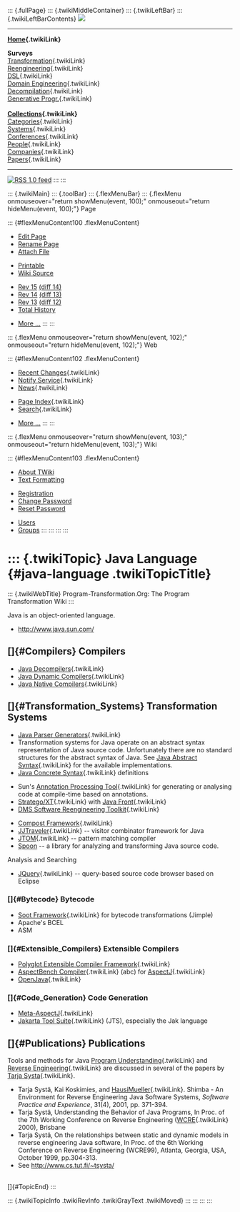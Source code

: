 ::: {.fullPage}
::: {.twikiMiddleContainer}
::: {.twikiLeftBar}
::: {.twikiLeftBarContents}
![](../pub/transformation.gif)

------------------------------------------------------------------------

**[Home](WebHome){.twikiLink}**

**Surveys**\
[Transformation](ProgramTransformation){.twikiLink}\
[Reengineering](ReengineeringWiki){.twikiLink}\
[DSL](DomainSpecificLanguages){.twikiLink}\
[Domain Engineering](DomainEngineering){.twikiLink}\
[Decompilation](DeCompilation){.twikiLink}\
[Generative Progr.](GenerativeProgrammingWiki){.twikiLink}\
\
**[Collections](CategoryCollection){.twikiLink}**\
[Categories](CategoryCategory){.twikiLink}\
[Systems](TransformationSystems){.twikiLink}\
[Conferences](TransformationConferences){.twikiLink}\
[People](TransformationPeople){.twikiLink}\
[Companies](TransformationCompanies){.twikiLink}\
[Papers](CategoryPaper){.twikiLink}

------------------------------------------------------------------------

[![](../pub/rss.gif "RSS 1.0 feed")](WebRss@skin=rss)
:::
:::

::: {.twikiMain}
::: {.toolBar}
::: {.flexMenuBar}
::: {.flexMenu onmouseover="return showMenu(event, 100);" onmouseout="return hideMenu(event, 100);"}
Page

::: {#flexMenuContent100 .flexMenuContent}
-   [Edit
    Page](http://www.program-transformation.org/edit/Transform/JavaLanguage?t=1536825820)
-   [Rename
    Page](http://www.program-transformation.org/rename/Transform/JavaLanguage)
-   [Attach
    File](http://www.program-transformation.org/attach/Transform/JavaLanguage)

<!-- -->

-   [Printable](http://www.program-transformation.org/view/Transform/JavaLanguage?skin=print.pattern)
-   [Wiki
    Source](http://www.program-transformation.org/view/Transform/JavaLanguage?skin=text&raw=on&contenttype=text/plain)

<!-- -->

-   [Rev
    15](http://www.program-transformation.org/view/Transform/JavaLanguage?rev=1.15)
    [(diff 14)](http://www.program-transformation.org/rdiff/Transform/JavaLanguage?rev1=1.15&rev2=1.14)
-   [Rev
    14](http://www.program-transformation.org/view/Transform/JavaLanguage?rev=1.14)
    [(diff 13)](http://www.program-transformation.org/rdiff/Transform/JavaLanguage?rev1=1.14&rev2=1.13)
-   [Rev
    13](http://www.program-transformation.org/view/Transform/JavaLanguage?rev=1.13)
    [(diff 12)](http://www.program-transformation.org/rdiff/Transform/JavaLanguage?rev1=1.13&rev2=1.12)
-   [Total
    History](http://www.program-transformation.org/rdiff/Transform/JavaLanguage)

<!-- -->

-   [More
    \...](http://www.program-transformation.org/oops/Transform/JavaLanguage?template=oopsmore&param1=1.15&param2=1.15)
:::
:::

::: {.flexMenu onmouseover="return showMenu(event, 102);" onmouseout="return hideMenu(event, 102);"}
Web

::: {#flexMenuContent102 .flexMenuContent}
-   [Recent Changes](WebChanges){.twikiLink}
-   [Notify Service](WebNotify){.twikiLink}
-   [News](WebNews){.twikiLink}

<!-- -->

-   [Page Index](WebIndex){.twikiLink}
-   [Search](WebSearch){.twikiLink}

<!-- -->

-   [More
    \...](http://www.program-transformation.org/oops/Transform/JavaLanguage?template=oopsmore&param1=1.15&param2=1.15)
:::
:::

::: {.flexMenu onmouseover="return showMenu(event, 103);" onmouseout="return hideMenu(event, 103);"}
Wiki

::: {#flexMenuContent103 .flexMenuContent}
-   [About
    TWiki](http://www.program-transformation.org/view/TWiki/WebHome)
-   [Text
    Formatting](http://www.program-transformation.org/view/TWiki/TextFormattingRules)

<!-- -->

-   [Registration](http://www.program-transformation.org/view/TWiki/TWikiRegistration)
-   [Change
    Password](http://www.program-transformation.org/view/TWiki/ChangePassword)
-   [Reset
    Password](http://www.program-transformation.org/view/TWiki/ResetPassword)

<!-- -->

-   [Users](http://www.program-transformation.org/view/Main/TWikiUsers)
-   [Groups](http://www.program-transformation.org/view/Main/TWikiGroups)
:::
:::
:::
:::

::: {.twikiTopic}
Java Language {#java-language .twikiTopicTitle}
=============

::: {.twikiWebTitle}
Program-Transformation.Org: The Program Transformation Wiki
:::

Java is an object-oriented language.

-   <http://www.java.sun.com/>

[]{#Compilers} Compilers
------------------------

-   [Java Decompilers](JavaDecompilers){.twikiLink}
-   [Java Dynamic Compilers](JavaDynamicCompilers){.twikiLink}
-   [Java Native Compilers](JavaNativeCompilers){.twikiLink}

[]{#Transformation_Systems} Transformation Systems
--------------------------------------------------

-   [Java Parser Generators](JavaParserGenerators){.twikiLink}
-   Transformation systems for Java operate on an abstract syntax
    representation of Java source code. Unfortunately there are no
    standard structures for the abstract syntax of Java. See [Java
    Abstract Syntax](JavaAbstractSyntax){.twikiLink} for the available
    implementations.
-   [Java Concrete Syntax](JavaConcreteSyntax){.twikiLink} definitions

<!-- -->

-   Sun\'s [Annotation Processing
    Tool](AnnotationProcessingTool){.twikiLink} for generating or
    analysing code at compile-time based on annotations.
-   [Stratego/XT](../Stratego/WebHome){.twikiLink} with [Java
    Front](../Stratego/JavaFront){.twikiLink}
-   [DMS Software Reengineering
    Toolkit](DMSSoftwareReengineeringToolkit){.twikiLink}

<!-- -->

-   [Compost Framework](CompostFramework){.twikiLink}
-   [JJTraveler](../Tools/JJTraveler){.twikiLink} \-- visitor combinator
    framework for Java
-   [JTOM](JavaTom){.twikiLink} \-- pattern matching compiler
-   [Spoon](https://github.com/INRIA/spoon) \-- a library for analyzing
    and transforming Java source code.

Analysis and Searching

-   [JQuery](JQuery){.twikiLink} \-- query-based source code browser
    based on Eclipse

### []{#Bytecode} Bytecode

-   [Soot Framework](SootFramework){.twikiLink} for bytecode
    transformations (Jimple)
-   Apache\'s BCEL
-   ASM

### []{#Extensible_Compilers} Extensible Compilers

-   [Polyglot Extensible Compiler
    Framework](PolyglotFramework){.twikiLink}
-   [AspectBench Compiler](AspectBenchCompiler){.twikiLink} (abc) for
    [AspectJ](AspectJ){.twikiLink}
-   [OpenJava](OpenJava){.twikiLink}

### []{#Code_Generation} Code Generation

-   [Meta-AspectJ](MetaAspectJ){.twikiLink}
-   [Jakarta Tool Suite](JakartaToolSuite){.twikiLink} (JTS), especially
    the Jak language

[]{#Publications} Publications
------------------------------

Tools and methods for Java [Program
Understanding](ProgramUnderstanding){.twikiLink} and [Reverse
Engineering](ReverseEngineering){.twikiLink} are discussed in several of
the papers by [Tarja Systa](TarjaSysta){.twikiLink}.

-   Tarja Systä, Kai Koskimies, and
    [HausiMueller](HausiMueller){.twikiLink}. Shimba - An Environment
    for Reverse Engineering Java Software Systems, *Software Practice
    and Experience*, 31(4), 2001, pp. 371-394.
-   Tarja Systä, Understanding the Behavior of Java Programs, In Proc.
    of the 7th Working Conference on Reverse Engineering
    ([WCRE](WCRE){.twikiLink} 2000), Brisbane
-   Tarja Systä, On the relationships between static and dynamic models
    in reverse engineering Java software, In Proc. of the 6th Working
    Conference on Reverse Engineering (WCRE99), Atlanta, Georgia, USA,
    October 1999, pp.304-313.
-   See <http://www.cs.tut.fi/~tsysta/>

\
[]{#TopicEnd}
:::

::: {.twikiTopicInfo .twikiRevInfo .twikiGrayText .twikiMoved}
:::
:::
:::
:::
